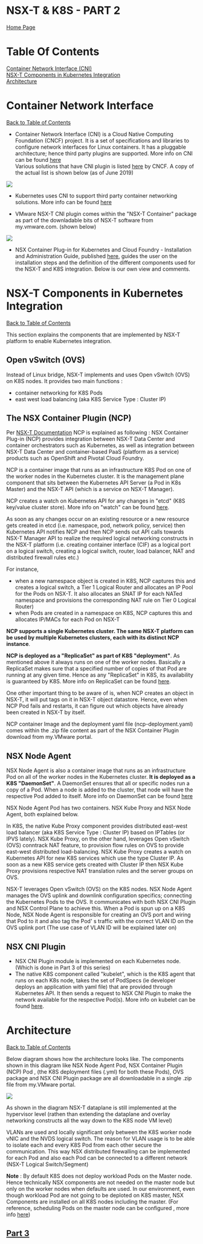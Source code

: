 # NSX-T & K8S - PART 2
[Home Page](https://github.com/dumlutimuralp/nsx-t-k8s)

# Table Of Contents

[Container Network Interface (CNI)](#Container-Network-Interface)  
[NSX-T Components in Kubernetes Integration](#NSX-T-Components-in-Kubernetes-Integration)  
[Architecture](#Architecture)

# Container Network Interface
[Back to Table of Contents](#Table-Of-Contents)

* Container Network Interface (CNI) is a Cloud Native Computing Foundation (CNCF) project. It is a set of specifications and libraries to configure network interfaces for Linux containers. It has a pluggable architecture; hence third party plugins are supported. More info on CNI can be found [here](https://github.com/containernetworking/cni)   
Various solutions that have CNI plugin is listed [here](https://landscape.cncf.io/category=cloud-native-network&format=card-mode&grouping=category) by CNCF. A copy of the actual list is shown below (as of June 2019)

![](2019-06-01-23-30-51.png)

* Kubernetes uses CNI to support third party container networking solutions. More info can be found [here](https://kubernetes.io/docs/concepts/extend-kubernetes/compute-storage-net/network-plugins/#network-plugin-requirements) 

* VMware NSX-T CNI plugin comes within the "NSX-T Container" package as part of the downladable bits of NSX-T software from my.vmware.com. (shown below)

![](2019-06-02-16-06-42.png)

* NSX Container Plug-in for Kubernetes and Cloud Foundry - Installation and Administration Guide, published [here](https://docs.vmware.com/en/VMware-NSX-T-Data-Center/index.html), guides the user on the installation steps and the definition of the different components used for the NSX-T and K8S integration. Below is our own view and comments. 

# NSX-T Components in Kubernetes Integration
[Back to Table of Contents](#Table-Of-Contents)

This section explains the components that are implemented by NSX-T platform to enable Kubernetes integration. 


## Open vSwitch (OVS)

Instead of Linux bridge, NSX-T implements and uses Open vSwitch (OVS) on K8S nodes. It provides two main functions : 
- container networking for K8S Pods
- east west load balancing (aka K8S Service Type : Cluster IP)

##  The NSX Container Plugin (NCP) 

Per [NSX-T Documentation](https://docs.vmware.com/en/VMware-NSX-T-Data-Center/2.4/com.vmware.nsxt.ncp_kubernetes.doc/GUID-52A92986-0FDF-43A5-A7BB-C037889F7559.html) NCP is explained as following : NSX Container Plug-in (NCP) provides integration between NSX-T Data Center and container orchestrators such as Kubernetes, as well as integration between NSX-T Data Center and container-based PaaS (platform as a service) products such as OpenShift and Pivotal Cloud Foundry.

NCP is a container image that runs as an infrastructure K8S Pod on one of the worker nodes in the Kubernetes cluster. It is the management plane component that sits between the Kubernetes API Server (a Pod in K8s Master) and the NSX-T API (which is a service on NSX-T Manager). 

NCP creates a watch on Kubernetes API for any changes in "etcd" (K8S key/value cluster store). More info on "watch" can be found [here](https://kubernetes.io/docs/reference/using-api/api-concepts/#efficient-detection-of-changes).

As soon as any changes occur on an existing resource or a new resource gets created in etcd (i.e. namespace, pod, network policy, service) then Kubernetes API notifies NCP and then NCP sends out API calls towards NSX-T Manager API to realize the required logical networking constructs in the NSX-T platform (i.e. creating container interface (CIF) as a logical port on a logical switch, creating a logical switch, router, load balancer, NAT and distributed firewall rules etc.) 

For instance, 

- when a new namespace object is created in K8S, NCP captures this and creates a logical switch, a Tier 1 Logical Router and allocates an IP Pool for the Pods on NSX-T. It also allocates an SNAT IP for each NATed namespace and provisions the corresponding NAT rule on Tier 0 Logical Router)
- when Pods are created in a namespace on K8S, NCP captures this and allocates IP/MACs for each Pod on NSX-T

**NCP supports a single Kubernetes cluster. The same NSX-T platform can be used by multiple Kubernetes clusters, each with its distinct NCP instance**.

**NCP is deployed as a "ReplicaSet" as part of K8S "deployment"**. As mentioned above it always runs on one of the worker nodes.  Basically a ReplicaSet makes sure that a specified number of copies of that Pod are running at any given time. Hence as any "ReplicaSet" in K8S, its availability is guaranteed by K8S. More info on ReplicaSet can be found [here](https://kubernetes.io/docs/concepts/workloads/controllers/replicaset/).

One other important thing to be aware of is, when NCP creates an object in NSX-T, it will put tags on it in NSX-T object datastore. Hence, even when NCP Pod fails and restarts, it can figure out which objects have already been created in NSX-T by itself.

NCP container Image and the deployment yaml file (ncp-deployment.yaml) comes within the .zip file content as part of the NSX Container Plugin download from my.VMware portal.
 
## NSX Node Agent 

NSX Node Agent is also a container image that runs as an infrastructure Pod on all of the worker nodes in the Kubernetes cluster. **It is deployed as a K8S "DaemonSet"**.  A DaemonSet ensures that all or specific nodes run a copy of a Pod. When a node is added to the cluster, that node will have the respective Pod added to itself. More info on DaemonSet can be found [here](https://kubernetes.io/docs/concepts/workloads/controllers/daemonset/)

NSX Node Agent Pod has two containers. NSX Kube Proxy and NSX Node Agent, both explained below.   
      
In K8S, the native Kube Proxy component provides distributed east-west load balancer (aka K8S Service Type : Cluster IP) based on IPTables (or IPVS lately). NSX Kube Proxy, on the other hand, leverages Open vSwitch (OVS) conntrack NAT feature, to provision flow rules on OVS to provide east-west distributed load-balancing. NSX Kube Proxy creates a watch on Kubernetes API for new K8S services which use the type Cluster IP. As soon as a new K8S service gets created with Cluster IP then NSX Kube Proxy provisions respective NAT translation rules and the server groups on OVS.  

NSX-T leverages Open vSwitch (OVS) on the K8S nodes. NSX Node Agent manages the OVS uplink and downlink configuration specifics; connecting the Kubernetes Pods to the OVS. It communicates with both NSX CNI Plugin and NSX Control Plane to achieve this. When a Pod is spun up on a K8S Node, NSX Node Agent is responsible for creating an OVS port and wiring that Pod to it and also tag the Pod' s traffic with the correct VLAN ID on the OVS uplink port (The use case of VLAN ID will be explained later on) 

## NSX CNI Plugin

* NSX CNI Plugin module is implemented on each Kubernetes node. (Which is done in Part 3 of this series) 
* The native K8S component called "kubelet", which is the K8S agent that runs on each K8s node, takes the set of PodSpecs (ie developer deploys an application with yaml file) that are provided through Kubernetes API. It then sends a request to NSX CNI Plugin to make the network available for the respective Pod(s). More info on kubelet can be found [here](https://kubernetes.io/docs/reference/command-line-tools-reference/kubelet/). 


# Architecture
[Back to Table of Contents](#Table-Of-Contents)

Below diagram shows how the architecture looks like. The components shown in this diagram like NSX Node Agent Pod, NSX Container Plugin (NCP) Pod , (the K8S deployment files (.yml) for both these Pods), OVS package and NSX CNI Plugin package are all downloadable in a single .zip file from my.VMware portal.

![](Architecture.png)

As shown in the diagram NSX-T dataplane is still implemented at the hypervisor level (rathen than extending the dataplane and overlay networking constructs all the way down to the K8S node VM level)

VLANs are used and locally significant only between the K8S worker node vNIC and the NVDS logical switch. The reason for VLAN usage is to be able to isolate each and every K8S Pod from each other secure the communication. This way NSX distributed firewalling can be implemented for each Pod and also each Pod can be connected to a different network (NSX-T Logical Switch/Segment)

**Note** : By default K8S does not deploy workload Pods on the Master node. Hence technically NSX components are not needed on the master node but only on the worker nodes when defaults are used. In our environment, even though workload Pod are not going to be deploted on K8S master, NSX Components are installed on all K8S nodes including the master. (For reference, scheduling Pods on the master node can be configured , more info [here](https://kubernetes.io/docs/concepts/configuration/taint-and-toleration/))

## [Part 3](https://github.com/dumlutimuralp/nsx-t-k8s/blob/master/Part%203/README.md)

